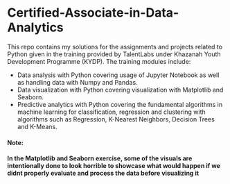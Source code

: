 # Certified-Associate-in-Data-Analytics 

This repo contains my solutions for the assignments and projects related to Python given in the training provided by TalentLabs under Khazanah Youth Development Programme (KYDP). The training modules include:

+ Data analysis with Python covering usage of Jupyter Notebook as well as handling data with Numpy and Pandas.
+ Data visualization with Python covering visualization with Matplotlib and Seaborn. 
+ Predictive analytics with Python covering the fundamental algorithms in machine learning for classification, regression and clustering with algorithms such as Regression, K-Nearest Neighbors, Decision Trees and K-Means.

#### Note:

#### In the Matplotlib and Seaborn exercise, some of the visuals are intentionally done to look horrible to showcase what would happen if we didnt properly evaluate and process the data before visualizing it

